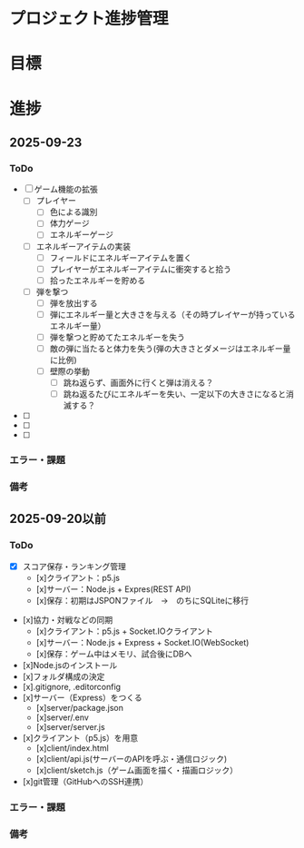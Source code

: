 # プロジェクト進捗管理

# 目標

# 進捗

## 2025-09-23
### ToDo
- [ ] ゲーム機能の拡張
    - [ ] プレイヤー
        - [ ] 色による識別
        - [ ] 体力ゲージ
        - [ ] エネルギーゲージ
    - [ ] エネルギーアイテムの実装
        - [ ] フィールドにエネルギーアイテムを置く
        - [ ] プレイヤーがエネルギーアイテムに衝突すると拾う
        - [ ] 拾ったエネルギーを貯める
    - [ ] 弾を撃つ
        - [ ] 弾を放出する
        - [ ] 弾にエネルギー量と大きさを与える（その時プレイヤーが持っているエネルギー量）
        - [ ] 弾を撃つと貯めてたエネルギーを失う
        - [ ] 敵の弾に当たると体力を失う(弾の大きさとダメージはエネルギー量に比例)
        - [ ] 壁際の挙動
            - [ ] 跳ね返らず、画面外に行くと弾は消える？
            - [ ] 跳ね返るたびにエネルギーを失い、一定以下の大きさになると消滅する？
- [ ] 
- [ ] 
- [ ] 

### エラー・課題


### 備考



## 2025-09-20以前
### ToDo
- [x] スコア保存・ランキング管理
    - [x]クライアント：p5.js
    - [x]サーバー：Node.js + Expres(REST API)
    - [x]保存：初期はJSPONファイル　→　のちにSQLiteに移行
- [x]協力・対戦などの同期
    - [x]クライアント：p5.js + Socket.IOクライアント
    - [x]サーバー：Node.js + Express + Socket.IO(WebSocket)
    - [x]保存：ゲーム中はメモリ、試合後にDBへ
- [x]Node.jsのインストール
- [x]フォルダ構成の決定
- [x].gitignore, .editorconfig
- [x]サーバー（Express）をつくる
    - [x]server/package.json
    - [x]server/.env
    - [x]server/server.js
- [x]クライアント（p5.js）を用意
    - [x]client/index.html
    - [x]client/api.js(サーバーのAPIを呼ぶ・通信ロジック)
    - [x]client/sketch.js（ゲーム画面を描く・描画ロジック）
- [x]git管理（GitHubへのSSH連携）

### エラー・課題


### 備考


